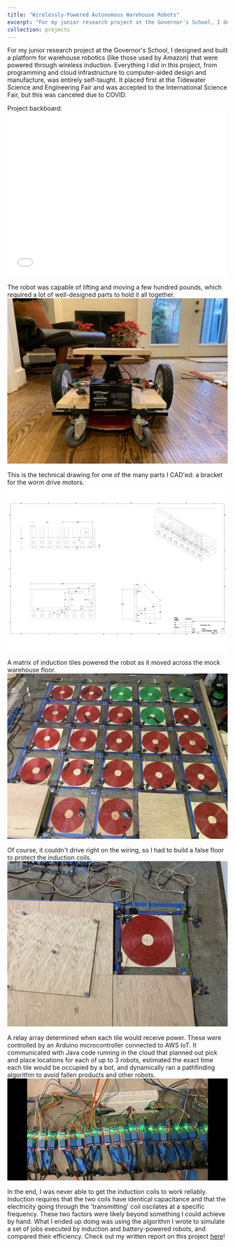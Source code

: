 ```yaml
---
title: "Wirelessly-Powered Autonomous Warehouse Robots"
excerpt: "For my junior research project at the Governor's School, I designed and built a platform for warehouse robotics (like those used by Amazon) that were powered through wireless induction. Everything I did in this project, from programming and cloud infrastructure to computer-aided design and manufacture, was entirely self-taught. It placed first at the Tidewater Science and Engineering Fair and was accepted to the International Science Fair, but this was canceled due to COVID. Click the link for more details, or check out my <a href='https://www.andrewbalch.com/paper/2020-02-08-junior-research'>writeup</a>!<br/><img src='/images/projects/bot_testing.png' width='50%' height='50%'>"
collection: projects
---
```


For my junior research project at the Governor's School, I designed and built a platform for warehouse robotics (like those used by Amazon) that were powered through wireless induction. Everything I did in this project, from programming and cloud infrastructure to computer-aided design and manufacture, was entirely self-taught. It placed first at the Tidewater Science and Engineering Fair and was accepted to the International Science Fair, but this was canceled due to COVID.

Project backboard:  
<embed src="/files/robot_backboard.pdf" width="500" height="375" type="application/pdf">
<br/>

The robot was capable of lifting and moving a few hundred pounds, which required a lot of well-designed parts to hold it all together.  
<img src='/images/projects/robot_front.jpg'>

This is the technical drawing for one of the many parts I CAD'ed: a bracket for the worm drive motors.
<img src='/images/projects/motor_bracket.png'>

A matrix of induction tiles powered the robot as it moved across the mock warehouse floor.  
<img src='/images/projects/induction_tiles.jpg'>

Of course, it couldn't drive right on the wiring, so I had to build a false floor to protect the induction coils.  
<img src='/images/projects/floor_tile.jpg'>

A relay array determined when each tile would receive power. These were controlled by an Arduino microcontroller connected to AWS IoT. It communicated with Java code running in the cloud that planned out pick and place locations for each of up to 3 robots, estimated the exact time each tile would be occupied by a bot, and dynamically ran a pathfinding algorithm to avoid fallen products and other robots.  
<img src='/images/projects/relay_array.png'>

In the end, I was never able to get the induction coils to work reliably. Induction requires that the two coils have identical capacitance and that the electricity going through the 'transmitting' coil oscilates at a specific frequency. These two factors were likely beyond something I could achieve by hand. What I ended up doing was using the algorithm I wrote to simulate a set of jobs executed by induction and battery-powered robots, and compared their efficiency. Check out my written report on this project [here](https://www.andrewbalch.com/paper/2020-02-08-junior-research)!
